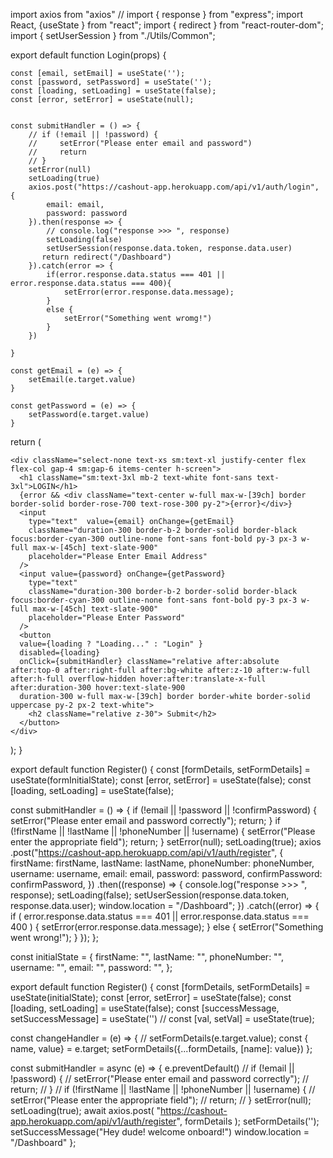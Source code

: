import axios from "axios"
// import { response } from "express";
import React, {useState } from "react";
import { redirect } from "react-router-dom";
import { setUserSession } from "./Utils/Common";

export default function Login(props) {

    const [email, setEmail] = useState('');
    const [password, setPassword] = useState('');
    const [loading, setLoading] = useState(false);
    const [error, setError] = useState(null);


    const submitHandler = () => {
        // if (!email || !password) {
        //     setError("Please enter email and password")
        //     return
        // }
        setError(null)
        setLoading(true)
        axios.post("https://cashout-app.herokuapp.com/api/v1/auth/login", {
            email: email,
            password: password
        }).then(response => {
            // console.log("response >>> ", response)
            setLoading(false)
            setUserSession(response.data.token, response.data.user)
           return redirect("/Dashboard")
        }).catch(error => {
            if(error.response.data.status === 401 || error.response.data.status === 400){
                setError(error.response.data.message);
            }
            else {
                setError("Something went wromg!")
            }
        })
       
    }

    const getEmail = (e) => {
        setEmail(e.target.value)
    }

    const getPassword = (e) => {
        setPassword(e.target.value)
    }

  return (

    <div className="select-none text-xs sm:text-xl justify-center flex flex-col gap-4 sm:gap-6 items-center h-screen">
      <h1 className="sm:text-3xl mb-2 text-white font-sans text-3xl">LOGIN</h1>
      {error && <div className="text-center w-full max-w-[39ch] border border-solid border-rose-700 text-rose-300 py-2">{error}</div>}
      <input 
        type="text"  value={email} onChange={getEmail}
        className="duration-300 border-b-2 border-solid border-black focus:border-cyan-300 outline-none font-sans font-bold py-3 px-3 w-full max-w-[45ch] text-slate-900"
        placeholder="Please Enter Email Address"
      />
      <input value={password} onChange={getPassword}
        type="text"
        className="duration-300 border-b-2 border-solid border-black focus:border-cyan-300 outline-none font-sans font-bold py-3 px-3 w-full max-w-[45ch] text-slate-900"
        placeholder="Please Enter Password"
      />
      <button 
      value={loading ? "Loading..." : "Login" }
      disabled={loading}
      onClick={submitHandler} className="relative after:absolute after:top-0 after:right-full after:bg-white after:z-10 after:w-full after:h-full overflow-hidden hover:after:translate-x-full after:duration-300 hover:text-slate-900
      duration-300 w-full max-w-[39ch] border border-white border-solid uppercase py-2 px-2 text-white">
        <h2 className="relative z-30"> Submit</h2>
      </button>
    </div>
  );
}


export default function Register() {
    const [formDetails, setFormDetails] = useState(formInitialState);
    const [error, setError] = useState(false);
    const [loading, setLoading] = useState(false);

  const submitHandler = () => {
    if (!email || !password || !confirmPassword) {
      setError("Please enter email and password correctly");
      return;
    }
    if (!firstName || !lastName || !phoneNumber || !username) {
        setError("Please enter the appropriate field");
        return;
      }
    setError(null);
    setLoading(true);
    axios
      .post("https://cashout-app.herokuapp.com/api/v1/auth/register", {
        firstName: firstName,
        lastName: lastName,
        phoneNumber: phoneNumber,
        username: username,
        email: email,
        password: password,
        confirmPassword: confirmPassword,
      })
      .then((response) => {
        console.log("response >>> ", response);
        setLoading(false);
        setUserSession(response.data.token, response.data.user);
        window.location = "/Dashboard";
      })
      .catch((error) => {
        if (
          error.response.data.status === 401 ||
          error.response.data.status === 400
        ) {
          setError(error.response.data.message);
        } else {
          setError("Something went wrong!");
        }
      });
  };

  
const initialState = {
  firstName: "",
  lastName: "",
  phoneNumber: "",
  username: "",
  email: "",
  password: "",
};

export default function Register() {
  const [formDetails, setFormDetails] = useState(initialState);
  const [error, setError] = useState(false);
  const [loading, setLoading] = useState(false);
  const [successMessage, setSuccessMessage] = useState('')
  // const [val, setVal] = useState(true);

  const changeHandler = (e) => {
    // setFormDetails(e.target.value);
    const { name, value} = e.target;
    setFormDetails({...formDetails, [name]: value})
  };

  const submitHandler = async (e) => {
    e.preventDefault()
    // if (!email || !password) {
    //   setError("Please enter email and password correctly");
    //   return;
    // }
    // if (!firstName || !lastName || !phoneNumber || !username) {
    //   setError("Please enter the appropriate field");
    //   return;
    // }
    setError(null);
    setLoading(true);
    await axios.post(
      "https://cashout-app.herokuapp.com/api/v1/auth/register",
      formDetails
    );
    setFormDetails('');
    setSuccessMessage("Hey dude! welcome onboard!")
    window.location = "/Dashboard"
  };

